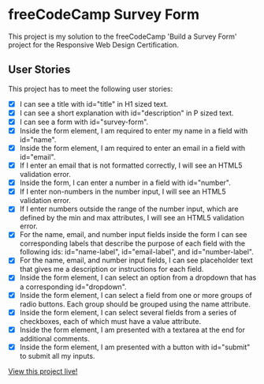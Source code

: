 # freeCodeCamp Survey Form

This project is my solution to the freeCodeCamp 'Build a Survey Form' project for the Responsive Web Design Certification.

## User Stories
This project has to meet the following user stories:

- [x] I can see a title with id="title" in H1 sized text.
- [x] I can see a short explanation with id="description" in P sized text.
- [x] I can see a form with id="survey-form".
- [x] Inside the form element, I am required to enter my name in a field with id="name".
- [x] Inside the form element, I am required to enter an email in a field with id="email".
- [x] If I enter an email that is not formatted correctly, I will see an HTML5 validation error.
- [x] Inside the form, I can enter a number in a field with id="number".
- [x] If I enter non-numbers in the number input, I will see an HTML5 validation error.
- [x] If I enter numbers outside the range of the number input, which are defined by the min and max attributes, I will see an HTML5 validation error.
- [x] For the name, email, and number input fields inside the form I can see corresponding labels that describe the purpose of each field with the following ids: id="name-label", id="email-label", and id="number-label".
- [x] For the name, email, and number input fields, I can see placeholder text that gives me a description or instructions for each field.
- [x] Inside the form element, I can select an option from a dropdown that has a corresponding id="dropdown".
- [x] Inside the form element, I can select a field from one or more groups of radio buttons. Each group should be grouped using the name attribute.
- [x] Inside the form element, I can select several fields from a series of checkboxes, each of which must have a value attribute.
- [x] Inside the form element, I am presented with a textarea at the end for additional comments.
- [x] Inside the form element, I am presented with a button with id="submit" to submit all my inputs.

[View this project live!](https://jsmurf.github.io/freeCodeCamp-Survey-Form/)